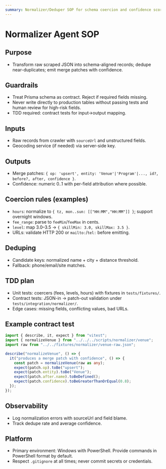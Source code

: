 ```yaml
---
summary: Normalizer/Deduper SOP for schema coercion and confidence scoring
---
```


# Normalizer Agent SOP

## Purpose

- Transform raw scraped JSON into schema-aligned records; dedupe near-duplicates; emit merge patches with confidence.

## Guardrails

- Treat Prisma schema as contract. Reject if required fields missing.
- Never write directly to production tables without passing tests and human review for high-risk fields.
- TDD required: contract tests for input→output mapping.

## Inputs

- Raw records from crawler with `sourceUrl` and unstructured fields.
- Geocoding service (if needed) via server-side key.

## Outputs

- Merge patches: `{ op: 'upsert', entity: 'Venue'|'Program'|..., id?, before?, after, confidence }`.
- Confidence: numeric 0..1 with per-field attribution where possible.

## Coercion rules (examples)

- `hours`: normalize to `{ tz, mon..sun: [["HH:MM","HH:MM"]] }`; support overnight windows.
- `fee_range`: parse to `feeMin`/`feeMax` in cents.
- `level`: map 3.0–3.5 → `{ skillMin: 3.0, skillMax: 3.5 }`.
- URLs: validate HTTP 200 or `mailto:`/`tel:` before emitting.

## Deduping

- Candidate keys: normalized name + city + distance threshold.
- Fallback: phone/email/site matches.

## TDD plan

- Unit tests: coercers (fees, levels, hours) with fixtures in `tests/fixtures/`.
- Contract tests: JSON-in → patch-out validation under `tests/integration/normalizer/`.
- Edge cases: missing fields, conflicting values, bad URLs.

## Example contract test

```ts
import { describe, it, expect } from "vitest";
import { normalizeVenue } from "../../../scripts/normalizer/venue";
import raw from "../../fixtures/normalizer/venue-raw.json";

describe("normalizeVenue", () => {
  it("produces a merge patch with confidence", () => {
    const patch = normalizeVenue(raw as any);
    expect(patch.op).toBe("upsert");
    expect(patch.entity).toBe("Venue");
    expect(patch.after.name).toBeDefined();
    expect(patch.confidence).toBeGreaterThanOrEqual(0.8);
  });
});
```

## Observability

- Log normalization errors with sourceUrl and field blame.
- Track dedupe rate and average confidence.

## Platform

- Primary environment: Windows with PowerShell. Provide commands in PowerShell format by default.
- Respect `.gitignore` at all times; never commit secrets or credentials.

